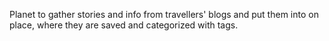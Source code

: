 Planet to gather stories and info from travellers' blogs and put them into on place, where they are saved and categorized with tags.
